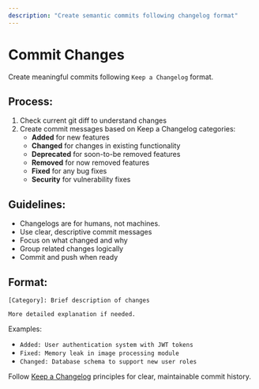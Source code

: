 ```yaml
---
description: "Create semantic commits following changelog format"
---
```


# Commit Changes

Create meaningful commits following `Keep a Changelog` format.

## Process:

1. Check current git diff to understand changes
2. Create commit messages based on Keep a Changelog categories:
   - **Added** for new features
   - **Changed** for changes in existing functionality  
   - **Deprecated** for soon-to-be removed features
   - **Removed** for now removed features
   - **Fixed** for any bug fixes
   - **Security** for vulnerability fixes

## Guidelines:

- Changelogs are for humans, not machines.
- Use clear, descriptive commit messages
- Focus on what changed and why
- Group related changes logically
- Commit and push when ready

## Format:
```
[Category]: Brief description of changes

More detailed explanation if needed.
```

Examples:
- `Added: User authentication system with JWT tokens`
- `Fixed: Memory leak in image processing module`  
- `Changed: Database schema to support new user roles`

Follow [Keep a Changelog](https://keepachangelog.com/en/1.1.0/) principles for clear, maintainable commit history.
